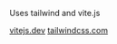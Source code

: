 Uses tailwind and vite.js

[vitejs.dev](https://vitejs.dev/)
[tailwindcss.com](https://tailwindcss.com/)